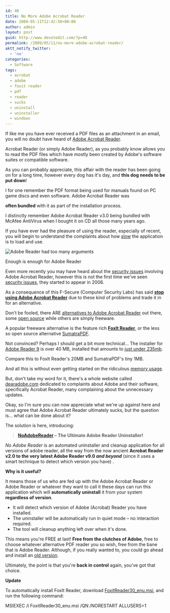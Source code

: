 ```yaml
---
id: 40
title: No More Adobe Acrobat Reader
date: 2009-05-11T12:42:50+00:00
author: admin
layout: post
guid: http://www.devotedit.com/?p=40
permalink: /2009/05/11/no-more-adobe-acrobat-reader/
aktt_notify_twitter:
  - 'no'
categories:
  - Software
tags:
  - acrobat
  - adobe
  - foxit reader
  - pdf
  - reader
  - sucks
  - uninstall
  - uninstaller
  - windows
---
```

If like me you have ever received a PDF files as an attachment in an email, you will no doubt have heard of [Adobe Acrobat Reader](http://en.wikipedia.org/wiki/Adobe_Acrobat).

Acrobat Reader (or simply Adobe Reader), as you probably know allows you to read the PDF files which have mostly been created by Adobe's software suites or compatible software.

As you can probably appreciate, this affair with the reader has been going on for a long time, however every dog has it's day, and **this dog needs to be put down**!

<!--more-->I for one remember the PDF format being used for manuals found on PC game discs and even software. Adobe Acrobat Reader was 

**often bundled** with it as part of the installation process.

I distinctly remember Adobe Acrobat Reader v3.0 being bundled with McAfee AntiVirus when I bought it on CD all those many years ago.

If you have ever had the pleasure of using the reader, especially of recent, you will begin to understand the complaints about how [slow](http://searchenginewatch.com/3456481) the application is to load and use.

<div id="attachment_43" style="width: 471px" class="wp-caption aligncenter">
  <img class="size-full wp-image-43" title="Adobe Reader simply had too many arguments" src="/upload/2009/05/adobe-reader-args.jpg" alt="Adobe Reader had too many arguments" width="461" height="137" srcset="/upload/2009/05/adobe-reader-args-300x89.jpg 300w, /upload/2009/05/adobe-reader-args.jpg 461w" sizes="(max-width: 461px) 100vw, 461px" />
  
  <p class="wp-caption-text">
    Enough is enough for Adobe Reader
  </p>
</div>

Even more recently you may have heard about the [security issues](http://www.kb.cert.org/vuls/id/905281) involving Adobe Acrobat Reader, however this is not the first time we've seen [security issues](http://www.eweek.com/c/a/Security/Hacker-Discovers-Adobe-PDF-Back-Doors/), they started to appear in 2006.

As a consequence of this F-Secure (Computer Security Labs) has said **[stop using Adobe Acrobat Reader](http://news.cnet.com/8301-1009_3-10224449-83.html)** due to these kind of problems and trade it in for an alternative.

Don't be fooled, there ARE [alternatives to Adobe Acrobat Reader](http://alternativeto.net/desktop/adobe-reader/) out there, some [open source](http://pdfreaders.org/) while others are simply freeware.

A popular freeware alternative is the feature rich **[FoxIt Reader](http://www.foxitsoftware.com/pdf/reader/reader-interstitial.html)**, or the less so open source alternative [SumatraPDF](http://blog.kowalczyk.info/software/sumatrapdf/index.html).

Not convinced? Perhaps I should get a bit more technical&#8230; The installer for [Adobe Reader 9](http://blog.brush.co.nz/2008/07/adobe-reader-9/) is over 40 MB, installed that amounts to [just under 235mb](http://www.reddit.com/r/AskReddit/comments/7uhx7/why_the_hell_is_adobe_reader_over_200mb/).

Compare this to FoxIt Reader's 20MB and SumatraPDF's tiny 1MB.

And all this is without even getting started on the ridiculous [memory usage](http://img147.imageshack.us/img147/2482/adobesucks.png).

But, don't take my word for it, there's a whole website called [dearadobe.com](http://www.dearadobe.com/) dedicated to complaints about Adobe and their software, specifically Acrobat Reader, many complaining about the unnecessary updates.

Okay, so I'm sure you can now appreciate what we're up against here and must agree that Adobe Acrobat Reader ultimately sucks, but the question is&#8230; what can be done about it?

The solution is here, introducing:

> **[NoAdobeReader](http://www.devotedit.com/noadobereader) &#8211; The Ultimate Adobe Reader Uninstaller!**

_No Adobe Reader_ is an automated uninstaller and cleanup application for all versions of adobe reader, all the way from the now ancient **Acrobat Reader v2.0 to the very latest Adobe Reader v9.0 _and beyond_** (since it uses a smart technique to detect which version you have) .

**Why is it useful?**

It means those of us who are fed up with the Adobe Acrobat Reader or Adobe Reader or whatever they want to call it these days can run this application which will **automatically uninstall** it from your system **regardless of version**.

  * It will detect which version of Adobe (Acrobat) Reader you have installed.
  * The uninstaller will be automatically run in quiet mode &#8211; no interaction required.
  * The tool will cleanup anything left over when it's done.

This means you're FREE at last! **Free from the clutches of Adobe**, free to choose whatever alternative PDF reader you so wish, free from the bane that is Adobe Reader. Although, if you really wanted to, you could go ahead and install an [old version](http://www.oldversion.com/Acrobat-Reader.html).

Ultimately, the point is that you're **back in control** again, you've got that choice.

**Update**

To automatically install FoxIt Reader, download [FoxitReader30_enu.msi](http://mirrors.foxitsoftware.com/pub/foxit/reader/desktop/win/3.x/3.0/enu/FoxitReader30_enu.msi), and run the following command:

MSIEXEC /i FoxitReader30_enu.msi /QN /NORESTART ALLUSERS=1